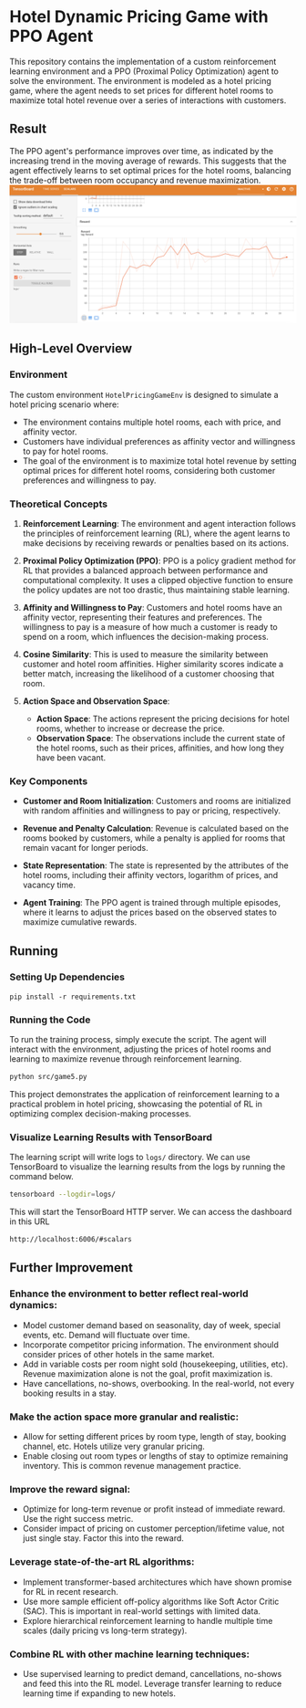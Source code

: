 # Hotel Dynamic Pricing Game with PPO Agent

This repository contains the implementation of a custom reinforcement learning environment and a PPO (Proximal Policy Optimization) agent to solve the environment. The environment is modeled as a hotel pricing game, where the agent needs to set prices for different hotel rooms to maximize total hotel revenue over a series of interactions with customers.

## Result
The PPO agent's performance improves over time, as indicated by the increasing trend in the moving average of rewards. This suggests that the agent effectively learns to set optimal prices for the hotel rooms, balancing the trade-off between room occupancy and revenue maximization.
![Total Revenue over Time](docs/game5_reward.png)


## High-Level Overview

### Environment

The custom environment `HotelPricingGameEnv` is designed to simulate a hotel pricing scenario where:
- The environment contains multiple hotel rooms, each with price, and affinity vector.
- Customers have individual preferences as affinity vector and willingness to pay for hotel rooms.
- The goal of the environment is to maximize total hotel revenue by setting optimal prices for different hotel rooms, considering both customer preferences and willingness to pay.

### Theoretical Concepts

1. **Reinforcement Learning**: The environment and agent interaction follows the principles of reinforcement learning (RL), where the agent learns to make decisions by receiving rewards or penalties based on its actions.
  
2. **Proximal Policy Optimization (PPO)**: PPO is a policy gradient method for RL that provides a balanced approach between performance and computational complexity. It uses a clipped objective function to ensure the policy updates are not too drastic, thus maintaining stable learning.

3. **Affinity and Willingness to Pay**: Customers and hotel rooms have an affinity vector, representing their features and preferences. The willingness to pay is a measure of how much a customer is ready to spend on a room, which influences the decision-making process.

4. **Cosine Similarity**: This is used to measure the similarity between customer and hotel room affinities. Higher similarity scores indicate a better match, increasing the likelihood of a customer choosing that room.

5. **Action Space and Observation Space**:
   - **Action Space**: The actions represent the pricing decisions for hotel rooms, whether to increase or decrease the price.
   - **Observation Space**: The observations include the current state of the hotel rooms, such as their prices, affinities, and how long they have been vacant.

### Key Components

- **Customer and Room Initialization**: Customers and rooms are initialized with random affinities and willingness to pay or pricing, respectively.
  
- **Revenue and Penalty Calculation**: Revenue is calculated based on the rooms booked by customers, while a penalty is applied for rooms that remain vacant for longer periods.

- **State Representation**: The state is represented by the attributes of the hotel rooms, including their affinity vectors, logarithm of prices, and vacancy time.

- **Agent Training**: The PPO agent is trained through multiple episodes, where it learns to adjust the prices based on the observed states to maximize cumulative rewards.


## Running

### Setting Up Dependencies
```
pip install -r requirements.txt
```

  
### Running the Code

To run the training process, simply execute the script. The agent will interact with the environment, adjusting the prices of hotel rooms and learning to maximize revenue through reinforcement learning.

```bash
python src/game5.py
```

This project demonstrates the application of reinforcement learning to a practical problem in hotel pricing, showcasing the potential of RL in optimizing complex decision-making processes.

### Visualize Learning Results with TensorBoard

The learning script will write logs to `logs/` directory. We can use TensorBoard to visualize the learning results from the logs by running the command below.

```bash
tensorboard --logdir=logs/
```

This will start the TensorBoard HTTP server. We can access the dashboard in this URL

```bash
http://localhost:6006/#scalars
```


## Further Improvement

### Enhance the environment to better reflect real-world dynamics:
- Model customer demand based on seasonality, day of week, special events, etc. Demand will fluctuate over time. 
- Incorporate competitor pricing information. The environment should consider prices of other hotels in the same market. 
- Add in variable costs per room night sold (housekeeping, utilities, etc). Revenue maximization alone is not the goal, profit maximization is. 
- Have cancellations, no-shows, overbooking. In the real-world, not every booking results in a stay. 
### Make the action space more granular and realistic:
- Allow for setting different prices by room type, length of stay, booking channel, etc. Hotels utilize very granular pricing. 
- Enable closing out room types or lengths of stay to optimize remaining inventory. This is common revenue management practice. 
### Improve the reward signal:
- Optimize for long-term revenue or profit instead of immediate reward. Use the right success metric. 
- Consider impact of pricing on customer perception/lifetime value, not just single stay. Factor this into the reward. 
### Leverage state-of-the-art RL algorithms:
- Implement transformer-based architectures which have shown promise for RL in recent research. 
- Use more sample efficient off-policy algorithms like Soft Actor Critic (SAC). This is important in real-world settings with limited data. 
- Explore hierarchical reinforcement learning to handle multiple time scales (daily pricing vs long-term strategy). 
### Combine RL with other machine learning techniques:
- Use supervised learning to predict demand, cancellations, no-shows and feed this into the RL model. 
Leverage transfer learning to reduce learning time if expanding to new hotels.